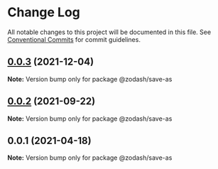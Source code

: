 # Change Log

All notable changes to this project will be documented in this file.
See [Conventional Commits](https://conventionalcommits.org) for commit guidelines.

## [0.0.3](https://github.com/zcorky/zodash/compare/@zodash/save-as@0.0.2...@zodash/save-as@0.0.3) (2021-12-04)

**Note:** Version bump only for package @zodash/save-as





## [0.0.2](https://github.com/zcorky/zodash/compare/@zodash/save-as@0.0.1...@zodash/save-as@0.0.2) (2021-09-22)

**Note:** Version bump only for package @zodash/save-as





## 0.0.1 (2021-04-18)

**Note:** Version bump only for package @zodash/save-as
